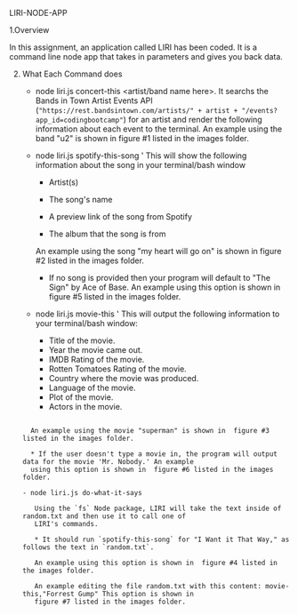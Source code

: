 LIRI-NODE-APP

1.Overview

In this assignment, an application called  LIRI has been coded. It is a command line node app that takes in parameters 
and gives you back data.

2. What Each Command does

   - node liri.js concert-this <artist/band name here>.
      It searchs the Bands in Town Artist Events API (`"https://rest.bandsintown.com/artists/" + artist + "/events?app_id=codingbootcamp"`) 
      for an artist and render the following information about each event to the terminal. An example using the band "u2" is shown in 
      figure #1 listed in the images folder.
      
   - node liri.js spotify-this-song '<song name here>
       This will show the following information about the song in your terminal/bash window

        * Artist(s)

        * The song's name

        * A preview link of the song from Spotify

        * The album that the song is from
        
        An example using the song "my heart will go on" is shown in  figure #2 listed in the images folder.

        * If no song is provided then your program will default to "The Sign" by Ace of Base. An example
          using this option is shown in  figure #5 listed in the images folder.
        
        
    - node liri.js movie-this '<movie name here>
      This will output the following information to your terminal/bash window:

       * Title of the movie.
       * Year the movie came out.
       * IMDB Rating of the movie.
       * Rotten Tomatoes Rating of the movie.
       * Country where the movie was produced.
       * Language of the movie.
       * Plot of the movie.
       * Actors in the movie.
     ```

       An example using the movie "superman" is shown in  figure #3 listed in the images folder.
       
       * If the user doesn't type a movie in, the program will output data for the movie 'Mr. Nobody.' An example
       using this option is shown in  figure #6 listed in the images folder.
       
     - node liri.js do-what-it-says
     
        Using the `fs` Node package, LIRI will take the text inside of random.txt and then use it to call one of 
        LIRI's commands.

        * It should run `spotify-this-song` for "I Want it That Way," as follows the text in `random.txt`.
        
        An example using this option is shown in  figure #4 listed in the images folder.
        
        An example editing the file random.txt with this content: movie-this,"Forrest Gump" This option is shown in  
        figure #7 listed in the images folder.
     
      
       
       

      
      
      ￼
      
      
      
      

